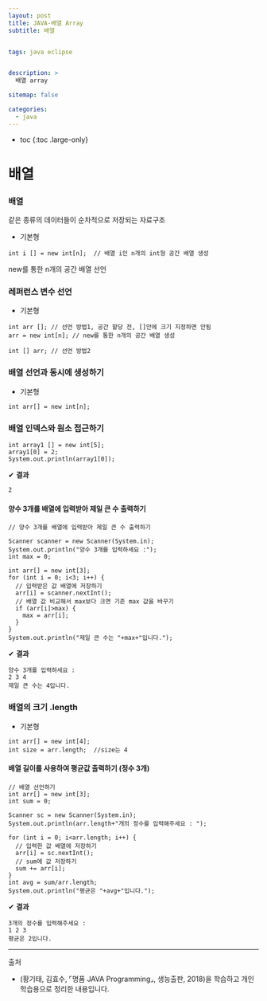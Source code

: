 ```yaml
---
layout: post
title: JAVA-배열 Array
subtitle: 배열


tags: java eclipse


description: >
  배열 array

sitemap: false

categories:
  - java
---
```


* toc
{:toc .large-only}


# 배열




### 배열
같은 종류의 데이터들이 순차적으로 저장되는 자료구조

- 기본형

~~~
int i [] = new int[n];  // 배열 i인 n개의 int형 공간 배열 생성
~~~

new를 통한 n개의 공간 배열 선언

### 레퍼런스 변수 선언

- 기본형

~~~
int arr []; // 선언 방법1, 공간 할당 전, []안에 크기 지정하면 안됨
arr = new int[n]; // new를 통한 n개의 공간 배열 생성

int [] arr; // 선언 방법2
~~~

### 배열 선언과 동시에 생성하기

- 기본형

~~~
int arr[] = new int[n];
~~~

### 배열 인덱스와 원소 접근하기

~~~
int array1 [] = new int[5];
array1[0] = 2;
System.out.println(array1[0]);
~~~

✔ **결과**
~~~
2
~~~

#### 양수 3개를 배열에 입력받아 제일 큰 수 출력하기

~~~
// 양수 3개를 배열에 입력받아 제일 큰 수 출력하기

Scanner scanner = new Scanner(System.in);
System.out.println("양수 3개를 입력하세요 :");
int max = 0;

int arr[] = new int[3];
for (int i = 0; i<3; i++) {
  // 입력받은 값 배열에 저장하기
  arr[i] = scanner.nextInt();
  // 배열 값 비교해서 max보다 크면 기존 max 값을 바꾸기
  if (arr[i]>max) {
    max = arr[i];
  }
}
System.out.println("제일 큰 수는 "+max+"입니다.");
~~~

✔ **결과**
~~~
양수 3개를 입력하세요 :
2 3 4
제일 큰 수는 4입니다.
~~~

### 배열의 크기 .length

- 기본형

~~~
int arr[] = new int[4];
int size = arr.length;  //size는 4
~~~

#### 배열 길이를 사용하여 평균값 출력하기 (정수 3개)

~~~
// 배열 선언하기
int arr[] = new int[3];
int sum = 0;

Scanner sc = new Scanner(System.in);
System.out.println(arr.length+"개의 정수를 입력해주세요 : ");

for (int i = 0; i<arr.length; i++) {
  // 입력한 값 배열에 저장하기
  arr[i] = sc.nextInt();
  // sum에 값 저장하기
  sum += arr[i];
}
int avg = sum/arr.length;
System.out.println("평균은 "+avg+"입니다.");
~~~

✔ **결과**
~~~
3개의 정수를 입력해주세요 :
1 2 3
평균은 2입니다.
~~~

-----
출처

- (황기태, 김효수, ⌜명품 JAVA Programming⌟, 생능출판, 	2018)을 학습하고 개인 학습용으로 정리한 내용입니다.
